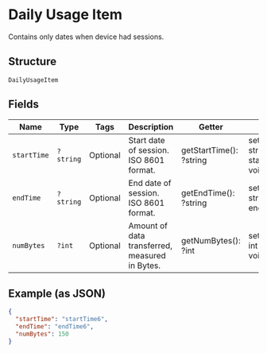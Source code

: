 
# Daily Usage Item

Contains only dates when device had sessions.

## Structure

`DailyUsageItem`

## Fields

| Name | Type | Tags | Description | Getter | Setter |
|  --- | --- | --- | --- | --- | --- |
| `startTime` | `?string` | Optional | Start date of session. ISO 8601 format. | getStartTime(): ?string | setStartTime(?string startTime): void |
| `endTime` | `?string` | Optional | End date of session. ISO 8601 format. | getEndTime(): ?string | setEndTime(?string endTime): void |
| `numBytes` | `?int` | Optional | Amount of data transferred, measured in Bytes. | getNumBytes(): ?int | setNumBytes(?int numBytes): void |

## Example (as JSON)

```json
{
  "startTime": "startTime6",
  "endTime": "endTime6",
  "numBytes": 150
}
```

